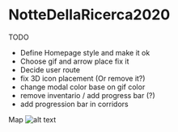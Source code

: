 # NotteDellaRicerca2020


TODO

- Define Homepage style and make it ok
- Choose gif and arrow place fix it
- Decide user route
- fix 3D icon placement (Or remove it?)
- change modal color base on gif color 
- remove inventario / add progress bar (?)
- add progression bar in corridors


Map
![alt text](https://i.imgur.com/gh4yiON.jpg)

